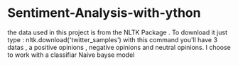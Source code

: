 # Sentiment-Analysis-with-ython
the data used in this project is from the NLTK Package . To download it just type :
      nltk.download('twitter_samples')
with this command you'll have 3 datas , a positive opinions , negative opinions and neutral opinions.
I choose to work with a classifiar Naive bayse model
